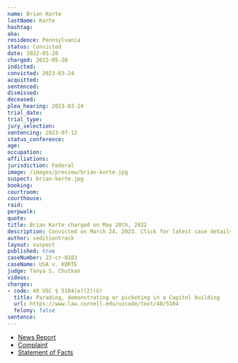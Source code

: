 ```yaml
---
name: Brian Korte
lastName: Korte
hashtag:
aka:
residence: Pennsylvania
status: Convicted
date: 2022-05-20
charged: 2022-05-20
indicted:
convicted: 2023-03-24
acquitted:
sentenced:
dismissed:
deceased:
plea_hearing: 2023-03-24
trial_date:
trial_type:
jury_selection:
sentencing: 2023-07-12
status_conference:
age:
occupation:
affiliations:
jurisdiction: Federal
image: /images/preview/brian-korte.jpg
suspect: brian-korte.jpg
booking:
courtroom:
courthouse:
raid:
perpwalk:
quote:
title: Brian Korte charged on May 20th, 2022
description: Convicted on March 24, 2023. Click for latest case details.
author: seditiontrack
layout: suspect
published: true
caseNumber: 22-cr-0183
caseName: USA v. KORTE
judge: Tanya S. Chutkan
videos:
charges:
- code: 40 USC § 5104(e)(2)(G)
  title: Parading, demonstrating or picketing in a Capitol building
  url: https://www.law.cornell.edu/uscode/text/40/5104
  felony: false
sentence:
---
```

- [News Report](https://www.ydr.com/story/news/2022/05/24/brian-korte-york-haven-lynwood-nester-dillsburg-charged-capitol-riots/65357319007/)
- [Complaint](https://www.justice.gov/usao-dc/case-multi-defendant/file/1507501/download)
- [Statement of Facts](https://www.justice.gov/usao-dc/case-multi-defendant/file/1507506/download)
